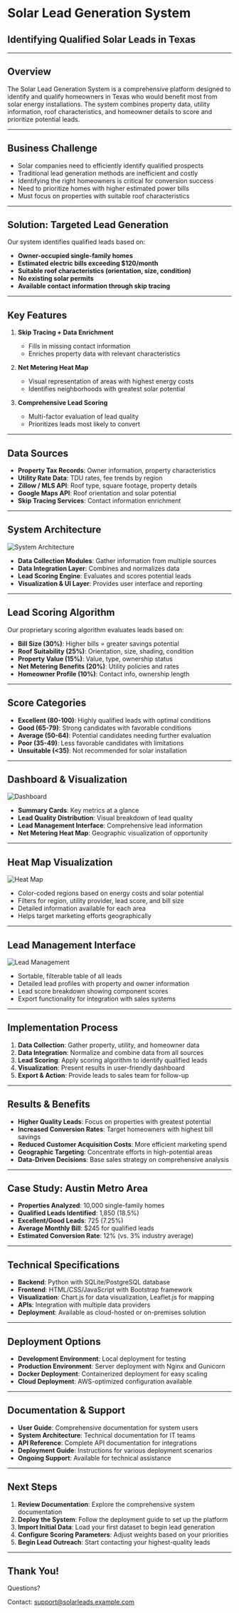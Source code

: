 # Solar Lead Generation System
## Identifying Qualified Solar Leads in Texas

---

## Overview

The Solar Lead Generation System is a comprehensive platform designed to identify and qualify homeowners in Texas who would benefit most from solar energy installations. The system combines property data, utility information, roof characteristics, and homeowner details to score and prioritize potential leads.

---

## Business Challenge

- Solar companies need to efficiently identify qualified prospects
- Traditional lead generation methods are inefficient and costly
- Identifying the right homeowners is critical for conversion success
- Need to prioritize homes with higher estimated power bills
- Must focus on properties with suitable roof characteristics

---

## Solution: Targeted Lead Generation

Our system identifies qualified leads based on:

- **Owner-occupied single-family homes**
- **Estimated electric bills exceeding $120/month**
- **Suitable roof characteristics (orientation, size, condition)**
- **No existing solar permits**
- **Available contact information through skip tracing**

---

## Key Features

1. **Skip Tracing + Data Enrichment**
   - Fills in missing contact information
   - Enriches property data with relevant characteristics

2. **Net Metering Heat Map**
   - Visual representation of areas with highest energy costs
   - Identifies neighborhoods with greatest solar potential

3. **Comprehensive Lead Scoring**
   - Multi-factor evaluation of lead quality
   - Prioritizes leads most likely to convert

---

## Data Sources

- **Property Tax Records**: Owner information, property characteristics
- **Utility Rate Data**: TDU rates, fee trends by region
- **Zillow / MLS API**: Roof type, square footage, property details
- **Google Maps API**: Roof orientation and solar potential
- **Skip Tracing Services**: Contact information enrichment

---

## System Architecture

![System Architecture](architecture_diagram.png)

- **Data Collection Modules**: Gather information from multiple sources
- **Data Integration Layer**: Combines and normalizes data
- **Lead Scoring Engine**: Evaluates and scores potential leads
- **Visualization & UI Layer**: Provides user interface and reporting

---

## Lead Scoring Algorithm

Our proprietary scoring algorithm evaluates leads based on:

- **Bill Size (30%)**: Higher bills = greater savings potential
- **Roof Suitability (25%)**: Orientation, size, shading, condition
- **Property Value (15%)**: Value, type, ownership status
- **Net Metering Benefits (20%)**: Utility policies and rates
- **Homeowner Profile (10%)**: Contact info, ownership length

---

## Score Categories

- **Excellent (80-100)**: Highly qualified leads with optimal conditions
- **Good (65-79)**: Strong candidates with favorable conditions
- **Average (50-64)**: Potential candidates needing further evaluation
- **Poor (35-49)**: Less favorable candidates with limitations
- **Unsuitable (<35)**: Not recommended for solar installation

---

## Dashboard & Visualization

![Dashboard](dashboard_screenshot.png)

- **Summary Cards**: Key metrics at a glance
- **Lead Quality Distribution**: Visual breakdown of lead quality
- **Lead Management Interface**: Comprehensive lead information
- **Net Metering Heat Map**: Geographic visualization of opportunity

---

## Heat Map Visualization

![Heat Map](heatmap_screenshot.png)

- Color-coded regions based on energy costs and solar potential
- Filters for region, utility provider, lead score, and bill size
- Detailed information available for each area
- Helps target marketing efforts geographically

---

## Lead Management Interface

![Lead Management](leads_screenshot.png)

- Sortable, filterable table of all leads
- Detailed lead profiles with property and owner information
- Lead score breakdown showing component scores
- Export functionality for integration with sales systems

---

## Implementation Process

1. **Data Collection**: Gather property, utility, and homeowner data
2. **Data Integration**: Normalize and combine data from all sources
3. **Lead Scoring**: Apply scoring algorithm to identify qualified leads
4. **Visualization**: Present results in user-friendly dashboard
5. **Export & Action**: Provide leads to sales team for follow-up

---

## Results & Benefits

- **Higher Quality Leads**: Focus on properties with greatest potential
- **Increased Conversion Rates**: Target homeowners with highest bill savings
- **Reduced Customer Acquisition Costs**: More efficient marketing spend
- **Geographic Targeting**: Concentrate efforts in high-potential areas
- **Data-Driven Decisions**: Base sales strategy on comprehensive analysis

---

## Case Study: Austin Metro Area

- **Properties Analyzed**: 10,000 single-family homes
- **Qualified Leads Identified**: 1,850 (18.5%)
- **Excellent/Good Leads**: 725 (7.25%)
- **Average Monthly Bill**: $245 for qualified leads
- **Estimated Conversion Rate**: 12% (vs. 3% industry average)

---

## Technical Specifications

- **Backend**: Python with SQLite/PostgreSQL database
- **Frontend**: HTML/CSS/JavaScript with Bootstrap framework
- **Visualization**: Chart.js for data visualization, Leaflet.js for mapping
- **APIs**: Integration with multiple data providers
- **Deployment**: Available as cloud-hosted or on-premises solution

---

## Deployment Options

- **Development Environment**: Local deployment for testing
- **Production Environment**: Server deployment with Nginx and Gunicorn
- **Docker Deployment**: Containerized deployment for easy scaling
- **Cloud Deployment**: AWS-optimized configuration available

---

## Documentation & Support

- **User Guide**: Comprehensive documentation for system users
- **System Architecture**: Technical documentation for IT teams
- **API Reference**: Complete API documentation for integrations
- **Deployment Guide**: Instructions for various deployment scenarios
- **Ongoing Support**: Available for technical assistance

---

## Next Steps

1. **Review Documentation**: Explore the comprehensive system documentation
2. **Deploy the System**: Follow the deployment guide to set up the platform
3. **Import Initial Data**: Load your first dataset to begin lead generation
4. **Configure Scoring Parameters**: Adjust weights based on your priorities
5. **Begin Lead Outreach**: Start contacting your highest-quality leads

---

## Thank You!

Questions?

Contact: support@solarleads.example.com
